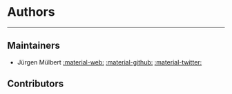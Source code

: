 # Authors

---

## Maintainers

- Jürgen Mülbert [:material-web:](https://jmuelbert.github.io) [:material-github:](https://github.com/jmuelbert) [:material-twitter:](https://twitter.com/jmuelbert)

## Contributors
